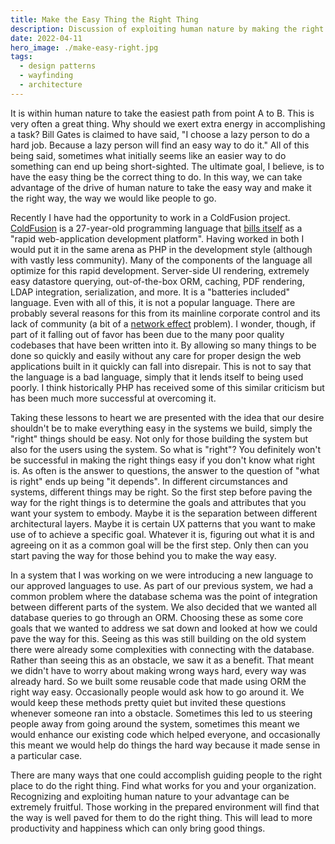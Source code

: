 ```yaml
---
title: Make the Easy Thing the Right Thing
description: Discussion of exploiting human nature by making the right thing the easy thing when building systems.
date: 2022-04-11
hero_image: ./make-easy-right.jpg
tags:
  - design patterns
  - wayfinding
  - architecture
---
```


It is within human nature to take the easiest path from point A to B. This is very often a great thing. Why should we exert extra energy in accomplishing a task? Bill Gates is claimed to have said, "I choose a lazy person to do a hard job. Because a lazy person will find an easy way to do it." All of this being said, sometimes what initially seems like an easier way to do something can end up being short-sighted. The ultimate goal, I believe, is to have the easy thing be the correct thing to do. In this way, we can take advantage of the drive of human nature to take the easy way and make it the right way, the way we would like people to go.

Recently I have had the opportunity to work in a ColdFusion project. [ColdFusion](https://coldfusion.adobe.com/) is a 27-year-old programming language that [bills itself](https://en.wikipedia.org/wiki/Adobe_ColdFusion) as a "rapid web-application development platform". Having worked in both I would put it in the same arena as PHP in the development style (although with vastly less community). Many of the components of the language all optimize for this rapid development. Server-side UI rendering, extremely easy datastore querying, out-of-the-box ORM, caching, PDF rendering, LDAP integration, serialization, and more. It is a "batteries included" language. Even with all of this, it is not a popular language. There are probably several reasons for this from its mainline corporate control and its lack of community (a bit of a [network effect](https://www.investopedia.com/terms/n/network-effect.asp) problem). I wonder, though, if part of it falling out of favor has been due to the many poor quality codebases that have been written into it. By allowing so many things to be done so quickly and easily without any care for proper design the web applications built in it quickly can fall into disrepair. This is not to say that the language is a bad language, simply that it lends itself to being used poorly. I think historically PHP has received some of this similar criticism but has been much more successful at overcoming it.

Taking these lessons to heart we are presented with the idea that our desire shouldn't be to make everything easy in the systems we build, simply the "right" things should be easy. Not only for those building the system but also for the users using the system. So what is "right"? You definitely won't be successful in making the right things easy if you don't know what right is. As often is the answer to questions, the answer to the question of "what is right" ends up being "it depends". In different circumstances and systems, different things may be right. So the first step before paving the way for the right things is to determine the goals and attributes that you want your system to embody. Maybe it is the separation between different architectural layers. Maybe it is certain UX patterns that you want to make use of to achieve a specific goal. Whatever it is, figuring out what it is and agreeing on it as a common goal will be the first step. Only then can you start paving the way for those behind you to make the way easy.

In a system that I was working on we were introducing a new language to our approved languages to use. As part of our previous system, we had a common problem where the database schema was the point of integration between different parts of the system. We also decided that we wanted all database queries to go through an ORM. Choosing these as some core goals that we wanted to address we sat down and looked at how we could pave the way for this. Seeing as this was still building on the old system there were already some complexities with connecting with the database. Rather than seeing this as an obstacle, we saw it as a benefit. That meant we didn't have to worry about making wrong ways hard, every way was already hard. So we built some reusable code that made using ORM the right way easy. Occasionally people would ask how to go around it. We would keep these methods pretty quiet but invited these questions whenever someone ran into a obstacle. Sometimes this led to us steering people away from going around the system, sometimes this meant we would enhance our existing code which helped everyone, and occasionally this meant we would help do things the hard way because it made sense in a particular case.

There are many ways that one could accomplish guiding people to the right place to do the right thing. Find what works for you and your organization. Recognizing and exploiting human nature to your advantage can be extremely fruitful. Those working in the prepared environment will find that the way is well paved for them to do the right thing. This will lead to more productivity and happiness which can only bring good things.